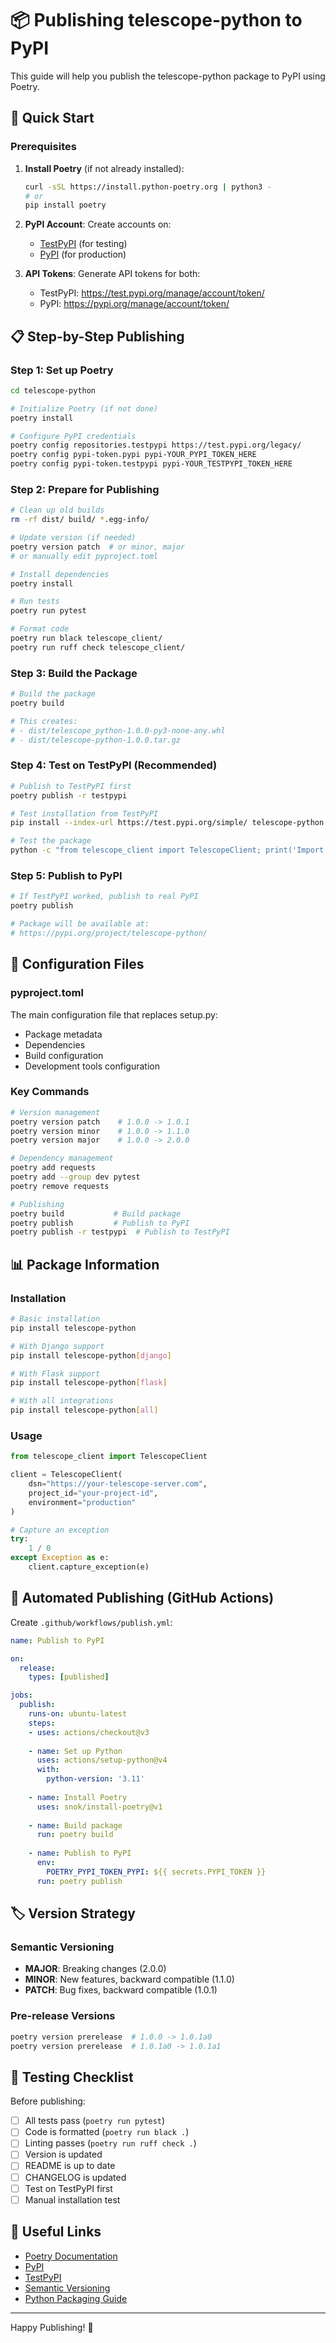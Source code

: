 # 📦 Publishing telescope-python to PyPI

This guide will help you publish the telescope-python package to PyPI using Poetry.

## 🚀 Quick Start

### Prerequisites
1. **Install Poetry** (if not already installed):
   ```bash
   curl -sSL https://install.python-poetry.org | python3 -
   # or
   pip install poetry
   ```

2. **PyPI Account**: Create accounts on:
   - [TestPyPI](https://test.pypi.org/account/register/) (for testing)
   - [PyPI](https://pypi.org/account/register/) (for production)

3. **API Tokens**: Generate API tokens for both:
   - TestPyPI: https://test.pypi.org/manage/account/token/
   - PyPI: https://pypi.org/manage/account/token/

## 📋 Step-by-Step Publishing

### Step 1: Set up Poetry
```bash
cd telescope-python

# Initialize Poetry (if not done)
poetry install

# Configure PyPI credentials
poetry config repositories.testpypi https://test.pypi.org/legacy/
poetry config pypi-token.pypi pypi-YOUR_PYPI_TOKEN_HERE
poetry config pypi-token.testpypi pypi-YOUR_TESTPYPI_TOKEN_HERE
```

### Step 2: Prepare for Publishing
```bash
# Clean up old builds
rm -rf dist/ build/ *.egg-info/

# Update version (if needed)
poetry version patch  # or minor, major
# or manually edit pyproject.toml

# Install dependencies
poetry install

# Run tests
poetry run pytest

# Format code
poetry run black telescope_client/
poetry run ruff check telescope_client/
```

### Step 3: Build the Package
```bash
# Build the package
poetry build

# This creates:
# - dist/telescope_python-1.0.0-py3-none-any.whl
# - dist/telescope-python-1.0.0.tar.gz
```

### Step 4: Test on TestPyPI (Recommended)
```bash
# Publish to TestPyPI first
poetry publish -r testpypi

# Test installation from TestPyPI
pip install --index-url https://test.pypi.org/simple/ telescope-python

# Test the package
python -c "from telescope_client import TelescopeClient; print('Import successful!')"
```

### Step 5: Publish to PyPI
```bash
# If TestPyPI worked, publish to real PyPI
poetry publish

# Package will be available at:
# https://pypi.org/project/telescope-python/
```

## 🔧 Configuration Files

### pyproject.toml
The main configuration file that replaces setup.py:
- Package metadata
- Dependencies
- Build configuration
- Development tools configuration

### Key Commands
```bash
# Version management
poetry version patch    # 1.0.0 -> 1.0.1
poetry version minor    # 1.0.0 -> 1.1.0
poetry version major    # 1.0.0 -> 2.0.0

# Dependency management
poetry add requests
poetry add --group dev pytest
poetry remove requests

# Publishing
poetry build           # Build package
poetry publish         # Publish to PyPI
poetry publish -r testpypi  # Publish to TestPyPI
```

## 📊 Package Information

### Installation
```bash
# Basic installation
pip install telescope-python

# With Django support
pip install telescope-python[django]

# With Flask support
pip install telescope-python[flask]

# With all integrations
pip install telescope-python[all]
```

### Usage
```python
from telescope_client import TelescopeClient

client = TelescopeClient(
    dsn="https://your-telescope-server.com",
    project_id="your-project-id",
    environment="production"
)

# Capture an exception
try:
    1 / 0
except Exception as e:
    client.capture_exception(e)
```

## 🔄 Automated Publishing (GitHub Actions)

Create `.github/workflows/publish.yml`:

```yaml
name: Publish to PyPI

on:
  release:
    types: [published]

jobs:
  publish:
    runs-on: ubuntu-latest
    steps:
    - uses: actions/checkout@v3
    
    - name: Set up Python
      uses: actions/setup-python@v4
      with:
        python-version: '3.11'
    
    - name: Install Poetry
      uses: snok/install-poetry@v1
    
    - name: Build package
      run: poetry build
    
    - name: Publish to PyPI
      env:
        POETRY_PYPI_TOKEN_PYPI: ${{ secrets.PYPI_TOKEN }}
      run: poetry publish
```

## 🏷️ Version Strategy

### Semantic Versioning
- **MAJOR**: Breaking changes (2.0.0)
- **MINOR**: New features, backward compatible (1.1.0)
- **PATCH**: Bug fixes, backward compatible (1.0.1)

### Pre-release Versions
```bash
poetry version prerelease  # 1.0.0 -> 1.0.1a0
poetry version prerelease  # 1.0.1a0 -> 1.0.1a1
```

## 🧪 Testing Checklist

Before publishing:
- [ ] All tests pass (`poetry run pytest`)
- [ ] Code is formatted (`poetry run black .`)
- [ ] Linting passes (`poetry run ruff check .`)
- [ ] Version is updated
- [ ] README is up to date
- [ ] CHANGELOG is updated
- [ ] Test on TestPyPI first
- [ ] Manual installation test

## 🔗 Useful Links

- [Poetry Documentation](https://python-poetry.org/docs/)
- [PyPI](https://pypi.org/)
- [TestPyPI](https://test.pypi.org/)
- [Semantic Versioning](https://semver.org/)
- [Python Packaging Guide](https://packaging.python.org/)

---

Happy Publishing! 🚀
